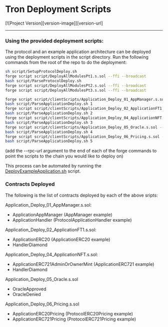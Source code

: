 # Tron Deployment Scripts
[![Project Version][version-image]][version-url]

---

### Using the provided deployment scripts: 

The protocol and an example application architecture can be deployed using the deployment scripts in the script directory. Run the following commands from the root of the repo to do the deployment:

```bash
sh script/SetupProtocolDeploy.sh
forge script script/DeployAllModulesPt1.s.sol --ffi --broadcast
bash script/ParseProtocolDeploy.sh
forge script script/DeployAllModulesPt2.s.sol --ffi --broadcast
forge script script/DeployAllModulesPt3.s.sol --ffi --broadcast

forge script script/clientScripts/Application_Deploy_01_AppManager.s.sol --ffi --broadcast
bash script/ParseApplicationDeploy.sh 1
forge script script/clientScripts/Application_Deploy_02_ApplicationFT1.s.sol --ffi --broadcast 
bash script/ParseApplicationDeploy.sh 2
forge script script/clientScripts/Application_Deploy_04_ApplicationNFT.s.sol --ffi --broadcast
bash script/ParseApplicationDeploy.sh 3
forge script script/clientScripts/Application_Deploy_05_Oracle.s.sol --ffi --broadcast 
bash script/ParseApplicationDeploy.sh 4
forge script script/clientScripts/Application_Deploy_06_Pricing.s.sol --ffi --broadcast
bash script/ParseApplicationDeploy.sh 5
```

(add the --rpc-url argument to the end of each of the forge commands to point the scripts to the chain you would like to deploy on)

This process can be automated by running the [DeployExampleApplication.sh](../../../script/deploy/DeployExampleApplication.sh) script.

### Contracts Deployed

The following is the list of contracts deployed by each of the above sripts:

Application_Deploy_01_AppManager.s.sol:
- ApplicationAppManager (AppManager example)
- ApplicationHandler (ProtocolApplicationHandler example)

Application_Deploy_02_ApplicationFT1.s.sol:
- ApplicationERC20 (ApplicationERC20 example)
- HandlerDiamond 

Application_Deploy_04_ApplicationNFT.s.sol:
- ApplicationERC721AdminOrOwnerMint (ApplicationERC721 example)
- HandlerDiamond

Application_Deploy_05_Oracle.s.sol 
- OracleApproved
- OracleDenied 

Application_Deploy_06_Pricing.s.sol
- ApplicationERC20Pricing (ProtocolERC20Pricing example)
- ApplicationERC721Pricing (ProtocolERC721Pricing example)